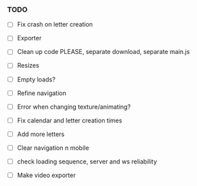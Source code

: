 
### TODO

- [ ] Fix crash on letter creation

- [ ] Exporter
- [ ] Clean up code PLEASE, separate download, separate main.js

- [ ] Resizes
- [ ] Empty loads?
- [ ] Refine navigation
- [ ] Error when changing texture/animating?
- [ ] Fix calendar and letter creation times
- [ ] Add more letters
- [ ] Clear navigation n mobile

- [ ] check loading sequence, server and ws reliability

- [ ] Make video exporter